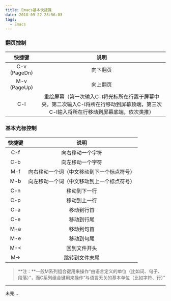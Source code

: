 ```yaml
---
title: Emacs基本快捷键
date: 2018-09-22 23:56:03
tags: 
  - Emacs
---
```


### 翻页控制
| 快捷键 | 说明 |
| :---: | :--: |
| C-v (PageDn) | 向下翻页 |
| M-v (PageUp) | 向上翻页 |
| C-l | 重绘屏幕（第一次输入C-l将光标所在行置于屏幕中央，第二次输入C-l将所在行移动到屏幕顶端，第三次C-l输入将所在行移动到屏幕底端，依次类推） |

<!--more-->

### 基本光标控制
| 快捷键 | 说明 |
| :---: | :--: |
| C-f | 向右移动一个字符 | 
| C-b | 向左移动一个字符 | 
| M-f | 向右移动一个词（中文移动到下一个标点符号） | 
| M-b | 向左移动一个词（中文移动到上一个标点符号） |
| C-n | 移动到下一行 |
| C-p | 移动到上一行 |
| C-a | 移动到行首 |
| C-e | 移动到行尾 |
| M-a | 移动到句首 |
| M-e | 移动到句尾 |
| M-< | 回到文件开头 |
| M-> | 跳转到文件末尾 |
> **注：**一般M系列组合键用来操作“由语言定义的单位（比如词、句子、段落）”，而C系列组合键用来操作“与语言无关的基本单位（比如字符、行）”

---
未完...

